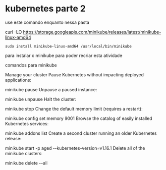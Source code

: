 # kubernetes parte 2
use este comando enquanto nessa pasta

curl -LO https://storage.googleapis.com/minikube/releases/latest/minikube-linux-amd64

```
sudo install minikube-linux-amd64 /usr/local/bin/minikube
```
para instalar o minikube para poder recriar esta atividade

comandos para minikube

Manage your cluster
Pause Kubernetes without impacting deployed applications:

minikube pause
Unpause a paused instance:

minikube unpause
Halt the cluster:

minikube stop
Change the default memory limit (requires a restart):

minikube config set memory 9001
Browse the catalog of easily installed Kubernetes services:

minikube addons list
Create a second cluster running an older Kubernetes release:

minikube start -p aged --kubernetes-version=v1.16.1
Delete all of the minikube clusters:

minikube delete --all
